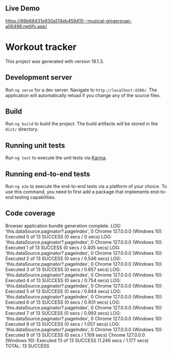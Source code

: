 ## Live Demo 

https://66b68431e930a174eb459415--musical-gingersnap-a06496.netlify.app/

# Workout tracker

This project was generated with version 18.1.3.

## Development server

Run `ng serve` for a dev server. Navigate to `http://localhost:4200/`. The application will automatically reload if you change any of the source files.

## Build

Run `ng build` to build the project. The build artifacts will be stored in the `dist/` directory.

## Running unit tests

Run `ng test` to execute the unit tests via [Karma](https://karma-runner.github.io).

## Running end-to-end tests

Run `ng e2e` to execute the end-to-end tests via a platform of your choice. To use this command, you need to first add a package that implements end-to-end testing capabilities.

## Code coverage

Browser application bundle generation complete.
LOG: 'this.dataSource.paginator?.pageIndex', 0
Chrome 127.0.0.0 (Windows 10): Executed 0 of 13 SUCCESS (0 secs / 0 secs)
LOG: 'this.dataSource.paginator?.pageIndex', 0
Chrome 127.0.0.0 (Windows 10): Executed 1 of 13 SUCCESS (0 secs / 0.405 secs)
LOG: 'this.dataSource.paginator?.pageIndex', 0
Chrome 127.0.0.0 (Windows 10): Executed 2 of 13 SUCCESS (0 secs / 0.546 secs)
LOG: 'this.dataSource.paginator?.pageIndex', 0
Chrome 127.0.0.0 (Windows 10): Executed 3 of 13 SUCCESS (0 secs / 0.657 secs)
LOG: 'this.dataSource.paginator?.pageIndex', 0
Chrome 127.0.0.0 (Windows 10): Executed 4 of 13 SUCCESS (0 secs / 0.754 secs)
LOG: 'this.dataSource.paginator?.pageIndex', 0
Chrome 127.0.0.0 (Windows 10): Executed 5 of 13 SUCCESS (0 secs / 0.844 secs)
LOG: 'this.dataSource.paginator?.pageIndex', 0
Chrome 127.0.0.0 (Windows 10): Executed 6 of 13 SUCCESS (0 secs / 0.931 secs)
LOG: 'this.dataSource.paginator?.pageIndex', 0
Chrome 127.0.0.0 (Windows 10): Executed 7 of 13 SUCCESS (0 secs / 0.993 secs)
LOG: 'this.dataSource.paginator?.pageIndex', 0
Chrome 127.0.0.0 (Windows 10): Executed 8 of 13 SUCCESS (0 secs / 1.057 secs)
LOG: 'this.dataSource.paginator?.pageIndex', 0
Chrome 127.0.0.0 (Windows 10): Executed 9 of 13 SUCCESS (0 secs / 1.109 secs)
Chrome 127.0.0.0 (Windows 10): Executed 13 of 13 SUCCESS (1.246 secs / 1.177 secs)  
TOTAL: 13 SUCCESS
